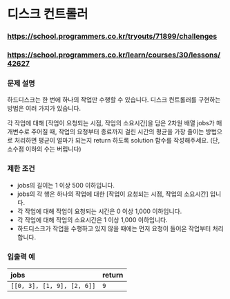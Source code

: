 # 디스크 컨트롤러

### https://school.programmers.co.kr/tryouts/71899/challenges

### https://school.programmers.co.kr/learn/courses/30/lessons/42627

### 문제 설명

하드디스크는 한 번에 하나의 작업만 수행할 수 있습니다. 디스크 컨트롤러를 구현하는 방법은 여러 가지가 있습니다.

각 작업에 대해 [작업이 요청되는 시점, 작업의 소요시간]을 담은 2차원 배열 jobs가 매개변수로 주어질 때, 작업의 요청부터 종료까지 걸린 시간의 평균을 가장 줄이는 방법으로 처리하면 평균이 얼마가 되는지 return 하도록 solution 함수를 작성해주세요. (단, 소수점 이하의 수는 버립니다)

### 제한 조건

-   jobs의 길이는 1 이상 500 이하입니다.
-   jobs의 각 행은 하나의 작업에 대한 [작업이 요청되는 시점, 작업의 소요시간] 입니다.
-   각 작업에 대해 작업이 요청되는 시간은 0 이상 1,000 이하입니다.
-   각 작업에 대해 작업의 소요시간은 1 이상 1,000 이하입니다.
-   하드디스크가 작업을 수행하고 있지 않을 때에는 먼저 요청이 들어온 작업부터 처리합니다.

### 입출력 예

| jobs                       | return |
| :------------------------- | :----- |
| `[[0, 3], [1, 9], [2, 6]]` | `9`    |
